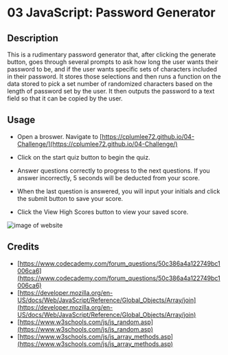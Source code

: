 # 03 JavaScript: Password Generator

## Description
This is a rudimentary password generator that, after clicking the generate button, goes through several 
prompts to ask how long the user wants their password to be, and if the user wants specific sets of 
characters included in their password. It stores those selections and then runs a function on the data 
stored to pick a set number of randomized characters based on the length of password set by the user. 
It then outputs the password to a text field so that it can be copied by the user. 



## Usage 

- Open a broswer. Navigate to [https://cplumlee72.github.io/04-Challenge/](https://cplumlee72.github.io/04-Challenge/)

- Click on the start quiz button to begin the quiz. 

- Answer questions correctly to progress to the next questions. If you answer incorrectly, 5 seconds will be deducted from 
  your score.

- When the last question is answered, you will input your initials and click the submit button to save your score.

- Click the View High Scores button to view your saved score. 

![image of website](./assets/images/04demo.gif/)

## Credits 

- [https://www.codecademy.com/forum_questions/50c386a4a122749bc1006ca6](https://www.codecademy.com/forum_questions/50c386a4a122749bc1006ca6)
- [https://developer.mozilla.org/en-US/docs/Web/JavaScript/Reference/Global_Objects/Array/join](https://developer.mozilla.org/en-US/docs/Web/JavaScript/Reference/Global_Objects/Array/join)
- [https://www.w3schools.com/js/js_random.asp](https://www.w3schools.com/js/js_random.asp)
- [https://www.w3schools.com/js/js_array_methods.asp](https://www.w3schools.com/js/js_array_methods.asp)